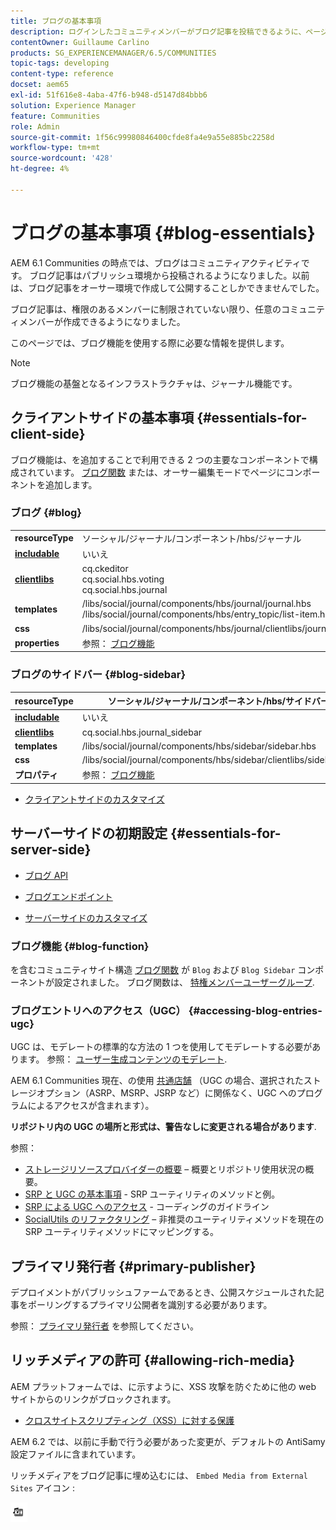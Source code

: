 ```yaml
---
title: ブログの基本事項
description: ログインしたコミュニティメンバーがブログ記事を投稿できるように、ページにブログ機能を追加する方法を説明します。
contentOwner: Guillaume Carlino
products: SG_EXPERIENCEMANAGER/6.5/COMMUNITIES
topic-tags: developing
content-type: reference
docset: aem65
exl-id: 51f616e8-4aba-47f6-b948-d5147d84bbb6
solution: Experience Manager
feature: Communities
role: Admin
source-git-commit: 1f56c99980846400cfde8fa4e9a55e885bc2258d
workflow-type: tm+mt
source-wordcount: '428'
ht-degree: 4%

---
```


# ブログの基本事項 {#blog-essentials}

AEM 6.1 Communities の時点では、ブログはコミュニティアクティビティです。 ブログ記事はパブリッシュ環境から投稿されるようになりました。以前は、ブログ記事をオーサー環境で作成して公開することしかできませんでした。

ブログ記事は、権限のあるメンバーに制限されていない限り、任意のコミュニティメンバーが作成できるようになりました。

このページでは、ブログ機能を使用する際に必要な情報を提供します。

>[!NOTE]
>
>ブログ機能の基盤となるインフラストラクチャは、ジャーナル機能です。

## クライアントサイドの基本事項 {#essentials-for-client-side}

ブログ機能は、を追加することで利用できる 2 つの主要なコンポーネントで構成されています。 [ブログ関数](/help/communities/functions.md#blog-function) または、オーサー編集モードでページにコンポーネントを追加します。

### ブログ {#blog}

<table>
 <tbody>
  <tr>
   <td> <strong>resourceType</strong></td>
   <td>ソーシャル/ジャーナル/コンポーネント/hbs/ジャーナル</td>
  </tr>
  <tr>
   <td> <a href="/help/communities/scf.md#add-or-include-a-communities-component"><strong>includable</strong></a></td>
   <td>いいえ</td>
  </tr>
  <tr>
   <td> <a href="/help/communities/clientlibs.md"><strong>clientlibs</strong></a></td>
   <td>cq.ckeditor<br /> cq.social.hbs.voting<br /> cq.social.hbs.journal</td>
  </tr>
  <tr>
   <td> <strong>templates</strong></td>
   <td> /libs/social/journal/components/hbs/journal/journal.hbs<br /> /libs/social/journal/components/hbs/entry_topic/list-item.hbs</td>
  </tr>
  <tr>
   <td> <strong>css</strong></td>
   <td> /libs/social/journal/components/hbs/journal/clientlibs/journal.css</td>
  </tr>
  <tr>
   <td><strong> properties</strong></td>
   <td>参照： <a href="/help/communities/blog-feature.md">ブログ機能</a></td>
  </tr>
 </tbody>
</table>

### ブログのサイドバー {#blog-sidebar}

| **resourceType** | ソーシャル/ジャーナル/コンポーネント/hbs/サイドバー |
|---|---|
| [**includable**](/help/communities/scf.md#add-or-include-a-communities-component) | いいえ |
| [**clientlibs**](/help/communities/clientlibs.md) | cq.social.hbs.journal_sidebar |
| **templates** | /libs/social/journal/components/hbs/sidebar/sidebar.hbs |
| **css** | /libs/social/journal/components/hbs/sidebar/clientlibs/sidebar.css |
| **プロパティ** | 参照： [ブログ機能](/help/communities/blog-feature.md) |

* [クライアントサイドのカスタマイズ](/help/communities/client-customize.md)

## サーバーサイドの初期設定 {#essentials-for-server-side}

* [ブログ API](https://developer.adobe.com/experience-manager/reference-materials/6-5/javadoc/com/adobe/cq/social/journal/client/api/package-summary.html)

* [ブログエンドポイント](https://developer.adobe.com/experience-manager/reference-materials/6-5/javadoc/com/adobe/cq/social/journal/client/endpoints/package-summary.html)

* [サーバーサイドのカスタマイズ](/help/communities/server-customize.md)

### ブログ機能 {#blog-function}

を含むコミュニティサイト構造 [ブログ関数](/help/communities/functions.md#blog-function) が `Blog` および `Blog Sidebar` コンポーネントが設定されました。 ブログ関数は、 [特権メンバーユーザーグループ](/help/communities/users.md#privileged-members-group).

### ブログエントリへのアクセス（UGC） {#accessing-blog-entries-ugc}

UGC は、モデレートの標準的な方法の 1 つを使用してモデレートする必要があります。
参照： [ユーザー生成コンテンツのモデレート](/help/communities/moderate-ugc.md).

AEM 6.1 Communities 現在、の使用 [共通店舗](/help/communities/working-with-srp.md) （UGC の場合、選択されたストレージオプション（ASRP、MSRP、JSRP など）に関係なく、UGC へのプログラムによるアクセスが含まれます）。

**リポジトリ内の UGC の場所と形式は、警告なしに変更される場合があります**.

参照：

* [ストレージリソースプロバイダーの概要](/help/communities/srp.md)  – 概要とリポジトリ使用状況の概要。
* [SRP と UGC の基本事項](/help/communities/srp-and-ugc.md) - SRP ユーティリティのメソッドと例。
* [SRP による UGC へのアクセス](/help/communities/accessing-ugc-with-srp.md) - コーディングのガイドライン
* [SocialUtils のリファクタリング](/help/communities/socialutils.md)  – 非推奨のユーティリティメソッドを現在の SRP ユーティリティメソッドにマッピングする。

## プライマリ発行者 {#primary-publisher}

デプロイメントがパブリッシュファームであるとき、公開スケジュールされた記事をポーリングするプライマリ公開者を識別する必要があります。

参照： [プライマリ発行者](/help/communities/deploy-communities.md#primary-publisher) を参照してください。

## リッチメディアの許可 {#allowing-rich-media}

AEM プラットフォームでは、に示すように、XSS 攻撃を防ぐために他の web サイトからのリンクがブロックされます。

* [クロスサイトスクリプティング（XSS）に対する保護](/help/sites-developing/security.md#protect-against-cross-site-scripting-xss)

AEM 6.2 では、以前に手動で行う必要があった変更が、デフォルトの AntiSamy 設定ファイルに含まれています。

リッチメディアをブログ記事に埋め込むには、 `Embed Media from External Sites` アイコン :

![media](assets/media-icon.png)
